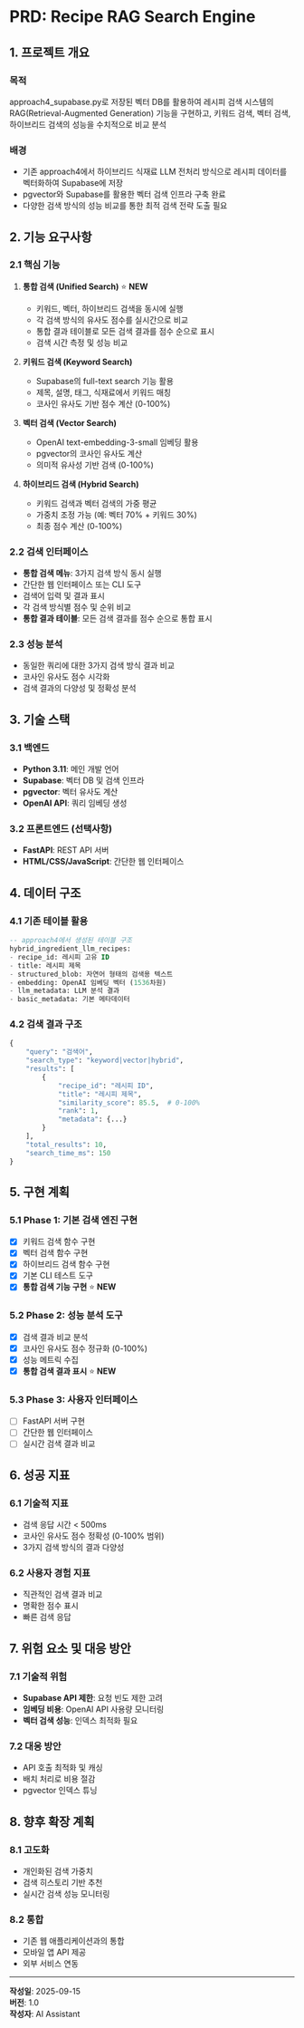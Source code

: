 # PRD: Recipe RAG Search Engine

## 1. 프로젝트 개요

### 목적
approach4_supabase.py로 저장된 벡터 DB를 활용하여 레시피 검색 시스템의 RAG(Retrieval-Augmented Generation) 기능을 구현하고, 키워드 검색, 벡터 검색, 하이브리드 검색의 성능을 수치적으로 비교 분석

### 배경
- 기존 approach4에서 하이브리드 식재료 LLM 전처리 방식으로 레시피 데이터를 벡터화하여 Supabase에 저장
- pgvector와 Supabase를 활용한 벡터 검색 인프라 구축 완료
- 다양한 검색 방식의 성능 비교를 통한 최적 검색 전략 도출 필요

## 2. 기능 요구사항

### 2.1 핵심 기능
1. **통합 검색 (Unified Search)** ⭐ **NEW**
   - 키워드, 벡터, 하이브리드 검색을 동시에 실행
   - 각 검색 방식의 유사도 점수를 실시간으로 비교
   - 통합 결과 테이블로 모든 검색 결과를 점수 순으로 표시
   - 검색 시간 측정 및 성능 비교

2. **키워드 검색 (Keyword Search)**
   - Supabase의 full-text search 기능 활용
   - 제목, 설명, 태그, 식재료에서 키워드 매칭
   - 코사인 유사도 기반 점수 계산 (0-100%)

3. **벡터 검색 (Vector Search)**
   - OpenAI text-embedding-3-small 임베딩 활용
   - pgvector의 코사인 유사도 계산
   - 의미적 유사성 기반 검색 (0-100%)

4. **하이브리드 검색 (Hybrid Search)**
   - 키워드 검색과 벡터 검색의 가중 평균
   - 가중치 조정 가능 (예: 벡터 70% + 키워드 30%)
   - 최종 점수 계산 (0-100%)

### 2.2 검색 인터페이스
- **통합 검색 메뉴**: 3가지 검색 방식 동시 실행
- 간단한 웹 인터페이스 또는 CLI 도구
- 검색어 입력 및 결과 표시
- 각 검색 방식별 점수 및 순위 비교
- **통합 결과 테이블**: 모든 검색 결과를 점수 순으로 통합 표시

### 2.3 성능 분석
- 동일한 쿼리에 대한 3가지 검색 방식 결과 비교
- 코사인 유사도 점수 시각화
- 검색 결과의 다양성 및 정확성 분석

## 3. 기술 스택

### 3.1 백엔드
- **Python 3.11**: 메인 개발 언어
- **Supabase**: 벡터 DB 및 검색 인프라
- **pgvector**: 벡터 유사도 계산
- **OpenAI API**: 쿼리 임베딩 생성

### 3.2 프론트엔드 (선택사항)
- **FastAPI**: REST API 서버
- **HTML/CSS/JavaScript**: 간단한 웹 인터페이스

## 4. 데이터 구조

### 4.1 기존 테이블 활용
```sql
-- approach4에서 생성된 테이블 구조
hybrid_ingredient_llm_recipes:
- recipe_id: 레시피 고유 ID
- title: 레시피 제목
- structured_blob: 자연어 형태의 검색용 텍스트
- embedding: OpenAI 임베딩 벡터 (1536차원)
- llm_metadata: LLM 분석 결과
- basic_metadata: 기본 메타데이터
```

### 4.2 검색 결과 구조
```python
{
    "query": "검색어",
    "search_type": "keyword|vector|hybrid",
    "results": [
        {
            "recipe_id": "레시피 ID",
            "title": "레시피 제목",
            "similarity_score": 85.5,  # 0-100%
            "rank": 1,
            "metadata": {...}
        }
    ],
    "total_results": 10,
    "search_time_ms": 150
}
```

## 5. 구현 계획

### 5.1 Phase 1: 기본 검색 엔진 구현
- [x] 키워드 검색 함수 구현
- [x] 벡터 검색 함수 구현
- [x] 하이브리드 검색 함수 구현
- [x] 기본 CLI 테스트 도구
- [x] **통합 검색 기능 구현** ⭐ **NEW**

### 5.2 Phase 2: 성능 분석 도구
- [x] 검색 결과 비교 분석
- [x] 코사인 유사도 점수 정규화 (0-100%)
- [x] 성능 메트릭 수집
- [x] **통합 검색 결과 표시** ⭐ **NEW**

### 5.3 Phase 3: 사용자 인터페이스
- [ ] FastAPI 서버 구현
- [ ] 간단한 웹 인터페이스
- [ ] 실시간 검색 결과 비교

## 6. 성공 지표

### 6.1 기술적 지표
- 검색 응답 시간 < 500ms
- 코사인 유사도 점수 정확성 (0-100% 범위)
- 3가지 검색 방식의 결과 다양성

### 6.2 사용자 경험 지표
- 직관적인 검색 결과 비교
- 명확한 점수 표시
- 빠른 검색 응답

## 7. 위험 요소 및 대응 방안

### 7.1 기술적 위험
- **Supabase API 제한**: 요청 빈도 제한 고려
- **임베딩 비용**: OpenAI API 사용량 모니터링
- **벡터 검색 성능**: 인덱스 최적화 필요

### 7.2 대응 방안
- API 호출 최적화 및 캐싱
- 배치 처리로 비용 절감
- pgvector 인덱스 튜닝

## 8. 향후 확장 계획

### 8.1 고도화
- 개인화된 검색 가중치
- 검색 히스토리 기반 추천
- 실시간 검색 성능 모니터링

### 8.2 통합
- 기존 웹 애플리케이션과의 통합
- 모바일 앱 API 제공
- 외부 서비스 연동

---

**작성일**: 2025-09-15  
**버전**: 1.0  
**작성자**: AI Assistant
